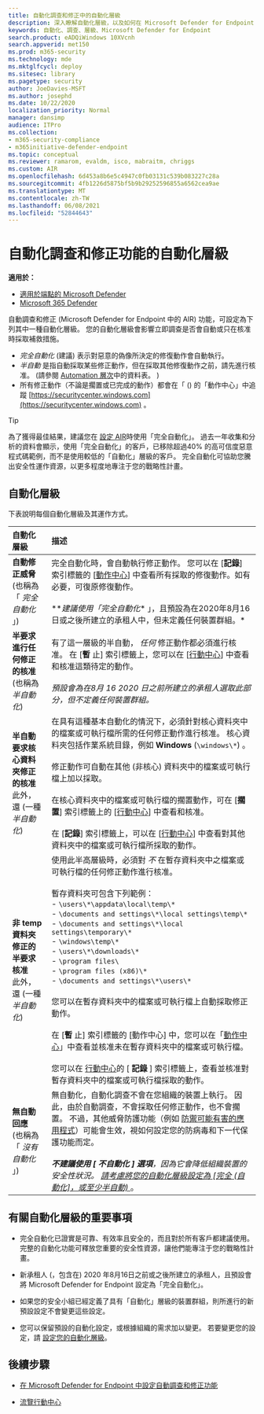```yaml
---
title: 自動化調查和修正中的自動化層級
description: 深入瞭解自動化層級，以及如何在 Microsoft Defender for Endpoint 中運作
keywords: 自動化、調查、層級、Microsoft Defender for Endpoint
search.product: eADQiWindows 10XVcnh
search.appverid: met150
ms.prod: m365-security
ms.technology: mde
ms.mktglfcycl: deploy
ms.sitesec: library
ms.pagetype: security
author: JoeDavies-MSFT
ms.author: josephd
ms.date: 10/22/2020
localization_priority: Normal
manager: dansimp
audience: ITPro
ms.collection:
- m365-security-compliance
- m365initiative-defender-endpoint
ms.topic: conceptual
ms.reviewer: ramarom, evaldm, isco, mabraitm, chriggs
ms.custom: AIR
ms.openlocfilehash: 6d453a8b6e5c4947c0fb03131c539b083227c28a
ms.sourcegitcommit: 4fb1226d5875bf5b9b29252596855a6562cea9ae
ms.translationtype: MT
ms.contentlocale: zh-TW
ms.lasthandoff: 06/08/2021
ms.locfileid: "52844643"
---
```

# <a name="automation-levels-in-automated-investigation-and-remediation-capabilities"></a>自動化調查和修正功能的自動化層級

**適用於：**
- [適用於端點的 Microsoft Defender](https://go.microsoft.com/fwlink/p/?linkid=2154037)
- [Microsoft 365 Defender](https://go.microsoft.com/fwlink/?linkid=2118804)

自動調查和修正 (Microsoft Defender for Endpoint 中的 AIR) 功能，可設定為下列其中一種自動化層級。 您的自動化層級會影響立即調查是否會自動或只在核准時採取補救措施。  
- *完全自動化* (建議) 表示對惡意的偽像所決定的修復動作會自動執行。
- *半自動* 是指自動採取某些修正動作，但在採取其他修復動作之前，請先進行核准。  (請參閱 [Automation 層次](#levels-of-automation)中的資料表。 ) 
- 所有修正動作（不論是擱置或已完成的動作）都會在「 () 的「動作中心」中追蹤 [https://securitycenter.windows.com](https://securitycenter.windows.com) 。 

> [!TIP]
> 為了獲得最佳結果，建議您在 [設定 AIR](configure-automated-investigations-remediation.md)時使用「完全自動化」。 過去一年收集和分析的資料會顯示，使用「完全自動化」的客戶，已移除超過40% 的高可信度惡意程式碼範例，而不是使用較低的「自動化」層級的客戶。 完全自動化可協助您騰出安全性運作資源，以更多程度地專注于您的戰略性計畫。

## <a name="levels-of-automation"></a>自動化層級

下表說明每個自動化層級及其運作方式。

|自動化層級 | 描述|
|:---|:---|
|**自動修正威脅** <br/> (也稱為「 *完全自動化* 」) | 完全自動化時，會自動執行修正動作。 您可以在 [**記錄**] 索引標籤的 [[動作中心](auto-investigation-action-center.md)] 中查看所有採取的修復動作。如有必要，可復原修復動作。<br/><br/>**_建議使用「完全自動化_* 」，且預設為在2020年8月16日或之後所建立的承租人中，但未定義任何裝置群組。*  |
|**半要求進行任何修正的核准** <br/> (也稱為 *半自動化*) | 有了這一層級的半自動， *任何* 修正動作都必須進行核准。 在 [**暫** 止] 索引標籤上，您可以在 [[行動中心](auto-investigation-action-center.md)] 中查看和核准這類待定的動作。<br/><br/>*預設會為在8月 16 2020 日之前所建立的承租人選取此部分，但不定義任何裝置群組。*|
|**半自動要求核心資料夾修正的核准** <br/>此外，還 (一種 *半自動化*)   | 在具有這種基本自動化的情況下，必須針對核心資料夾中的檔案或可執行檔所需的任何修正動作進行核准。 核心資料夾包括作業系統目錄，例如 **Windows** (`\windows\*`) 。<br/><br/>修正動作可自動在其他 (非核心) 資料夾中的檔案或可執行檔上加以採取。 <br/><br/>在核心資料夾中的檔案或可執行檔的擱置動作，可在 [**擱置**] 索引標籤上的 [[行動中心](auto-investigation-action-center.md)] 中查看和核准。 <br/><br/>在 [**記錄**] 索引標籤上，可以在 [[行動中心](auto-investigation-action-center.md)] 中查看對其他資料夾中的檔案或可執行檔所採取的動作。 |
|**非 temp 資料夾修正的半要求核准** <br/>此外，還 (一種 *半自動化*) | 使用此半高層級時，必須對 *不* 在暫存資料夾中之檔案或可執行檔的任何修正動作進行核准。 <br/><br/>暫存資料夾可包含下列範例： <br/>- `\users\*\appdata\local\temp\*`<br/>- `\documents and settings\*\local settings\temp\*` <br/>- `\documents and settings\*\local settings\temporary\*`<br/>- `\windows\temp\*`<br/>- `\users\*\downloads\*`<br/>- `\program files\` <br/>- `\program files (x86)\*`<br/>- `\documents and settings\*\users\*`<br/><br/>您可以在暫存資料夾中的檔案或可執行檔上自動採取修正動作。 <br/><br/>在 [**暫** 止] 索引標籤的 [動作中心] 中，您可以在「[動作中心](auto-investigation-action-center.md)」中查看並核准未在暫存資料夾中的檔案或可執行檔。<br/><br/>您可以在 [行動中心](auto-investigation-action-center.md)的 [ **記錄** ] 索引標籤上，查看並核准對暫存資料夾中的檔案或可執行檔採取的動作。   |
|**無自動回應** <br/> (也稱為「 *沒有自動化* 」)  | 無自動化，自動化調查不會在您組織的裝置上執行。 因此，由於自動調查，不會採取任何修正動作，也不會擱置。 不過，其他威脅防護功能（例如 [防禦可能有害的應用程式](/windows/security/threat-protection/microsoft-defender-antivirus/detect-block-potentially-unwanted-apps-microsoft-defender-antivirus)）可能會生效，視如何設定您的防病毒和下一代保護功能而定。<br/><br/>***不建議使用 [ *不自動化* ] 選項**，因為它會降低組織裝置的安全性狀況。 [請考慮將您的自動化層級設定為 [完全 (自動化]，或至少半自動) ](/microsoft-365/security/defender-endpoint/machine-groups)*。 |

## <a name="important-points-about-automation-levels"></a>有關自動化層級的重要事項

- 完全自動化已證實是可靠、有效率且安全的，而且對於所有客戶都建議使用。 完整的自動化功能可釋放您重要的安全性資源，讓他們能專注于您的戰略性計畫。

- 新承租人 (，包含在) 2020 年8月16日之前或之後所建立的承租人，且預設會將 Microsoft Defender for Endpoint 設定為「完全自動化」。

- 如果您的安全小組已經定義了具有「自動化」層級的裝置群組，則所進行的新預設設定不會變更這些設定。 

- 您可以保留預設的自動化設定，或根據組織的需求加以變更。 若要變更您的設定，請 [設定您的自動化層級](/microsoft-365/security/defender-endpoint/configure-automated-investigations-remediation#set-up-device-groups)。

## <a name="next-steps"></a>後續步驟

- [在 Microsoft Defender for Endpoint 中設定自動調查和修正功能](configure-automated-investigations-remediation.md)

- [流覽行動中心](/microsoft-365/security/defender-endpoint/auto-investigation-action-center#the-action-center)
